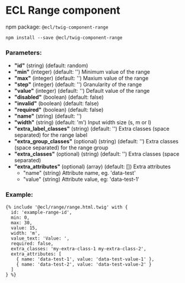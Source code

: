 # ECL Range component

npm package: `@ecl/twig-component-range`

```shell
npm install --save @ecl/twig-component-range
```

### Parameters:

- **"id"** (string) (default: random)
- **"min"** (integer) (default: '') Minimum value of the range
- **"max"** (integer) (default: '') Maxium value of the range
- **"step"** (integer) (default: '') Granularity of the range
- **"value"** (integer) (default: '') Default value of the range
- **"disabled"** (boolean) (default: false)
- **"invalid"** (boolean) (default: false)
- **"required"** (boolean) (default: false)
- **"name"** (string) (default: '')
- **"width"** (string) (default: 'm') Input width size (s, m or l)
- **"extra_label_classes"** (string) (default: '') Extra classes (space separated) for the range label
- **"extra_group_classes"** (optional) (string) (default: '') Extra classes (space separated) for the range group
- **"extra_classes"** (optional) (string) (default: '') Extra classes (space separated)
- **"extra_attributes"** (optional) (array) (default: []) Extra attributes
  - "name" (string) Attribute name, eg. 'data-test'
  - "value" (string) Attribute value, eg: 'data-test-1'

### Example:

<!-- prettier-ignore -->
```twig
{% include '@ecl/range/range.html.twig' with { 
  id: 'example-range-id',
  min: 0,
  max: 30,
  value: 15,
  width: 'm',
  value_text: 'Value: ',
  required: false, 
  extra_classes: 'my-extra-class-1 my-extra-class-2', 
  extra_attributes: [ 
    { name: 'data-test-1', value: 'data-test-value-1' }, 
    { name: 'data-test-2', value: 'data-test-value-2' } 
  ] 
} %}
```
